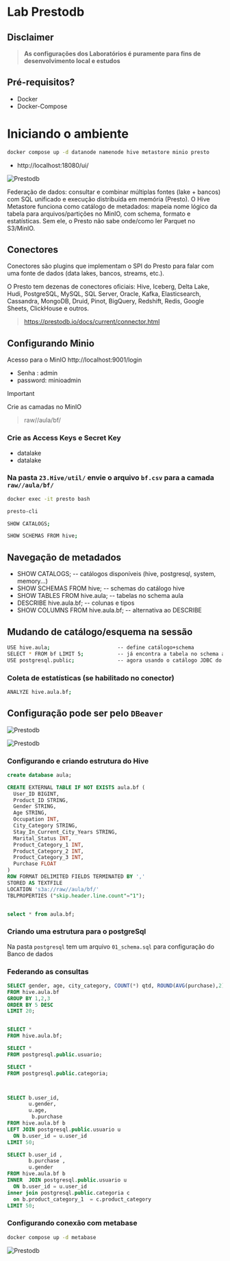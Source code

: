 # Lab Prestodb


## Disclaimer
> **As configurações dos Laboratórios é puramente para fins de desenvolvimento local e estudos**


## Pré-requisitos?
* Docker
* Docker-Compose

# Iniciando o ambiente

```sh
docker compose up -d datanode namenode hive metastore minio presto
```

* http://localhost:18080/ui/


![Prestodb](../content/presto03.png)


Federação de dados: consultar e combinar múltiplas fontes (lake + bancos) com SQL unificado e execução distribuída em memória (Presto). O Hive Metastore funciona como catálogo de metadados: mapeia nome lógico da tabela para arquivos/partições no MinIO, com schema, formato e estatísticas. Sem ele, o Presto não sabe onde/como ler Parquet no S3/MinIO.



## Conectores

Conectores são plugins que implementam o SPI do Presto para falar com uma fonte de dados (data lakes, bancos, streams, etc.).

O Presto tem dezenas de conectores oficiais: Hive, Iceberg, Delta Lake, Hudi, PostgreSQL, MySQL, SQL Server, Oracle, Kafka, Elasticsearch, Cassandra, MongoDB, Druid, Pinot, BigQuery, Redshift, Redis, Google Sheets, ClickHouse e outros.

> https://prestodb.io/docs/current/connector.html


## Configurando Minio

Acesso para o MinIO http://localhost:9001/login

* Senha : admin
* password: minioadmin

> [!IMPORTANT]
> Crie as camadas no MinIO

> raw//aula/bf/

### Crie as Access Keys e Secret Key
* datalake
* datalake


### Na pasta `23.Hive/util/` envie o arquivo `bf.csv` para a camada `raw//aula/bf/`

```sh
docker exec -it presto bash

presto-cli

SHOW CATALOGS;  

SHOW SCHEMAS FROM hive;   

```
## Navegação de metadados

* SHOW CATALOGS;                      -- catálogos disponíveis (hive, postgresql, system, memory...)
* SHOW SCHEMAS FROM hive;             -- schemas do catálogo hive
* SHOW TABLES  FROM hive.aula;        -- tabelas no schema aula
* DESCRIBE hive.aula.bf;              -- colunas e tipos
* SHOW COLUMNS FROM hive.aula.bf;     -- alternativa ao DESCRIBE

## Mudando de catálogo/esquema na sessão

```sh
USE hive.aula;                      -- define catálogo+schema
SELECT * FROM bf LIMIT 5;           -- já encontra a tabela no schema atual
USE postgresql.public;              -- agora usando o catálogo JDBC do Postgres

```


### Coleta de estatísticas (se habilitado no conector)
```sh
ANALYZE hive.aula.bf; 
```

## Configuração pode ser pelo `DBeaver` 

![Prestodb](../content/presto01.png)

![Prestodb](../content/presto02.png)

### Configurando e criando estrutura do Hive
```sql
create database aula;

CREATE EXTERNAL TABLE IF NOT EXISTS aula.bf (
  User_ID BIGINT,
  Product_ID STRING,
  Gender STRING,
  Age STRING,
  Occupation INT,
  City_Category STRING,
  Stay_In_Current_City_Years STRING,
  Marital_Status INT,
  Product_Category_1 INT,
  Product_Category_2 INT,
  Product_Category_3 INT,
  Purchase FLOAT
)
ROW FORMAT DELIMITED FIELDS TERMINATED BY ','
STORED AS TEXTFILE
LOCATION 's3a://raw//aula/bf/'
TBLPROPERTIES ("skip.header.line.count"="1");


select * from aula.bf;

```

### Criando uma estrutura para o postgreSql

Na pasta `postgresql` tem um arquivo `01_schema.sql` para configuração do Banco de dados

### Federando as consultas
```sql
SELECT gender, age, city_category, COUNT(*) qtd, ROUND(AVG(purchase),2) ticket
FROM hive.aula.bf
GROUP BY 1,2,3
ORDER BY 5 DESC
LIMIT 20;


SELECT *
FROM hive.aula.bf;

SELECT *
FROM postgresql.public.usuario;

SELECT *
FROM postgresql.public.categoria;



SELECT b.user_id,
       u.gender,
       u.age,
        b.purchase
FROM hive.aula.bf b
LEFT JOIN postgresql.public.usuario u
  ON b.user_id = u.user_id
LIMIT 50;

SELECT b.user_id ,
	   b.purchase ,
	   u.gender 	   
FROM hive.aula.bf b
INNER  JOIN postgresql.public.usuario u
  ON b.user_id = u.user_id
inner join postgresql.public.categoria c 
  on b.product_category_1  = c.product_category 
LIMIT 50;


```


### Configurando conexão com metabase

```sh
docker compose up -d metabase
```


![Prestodb](../content/presto04.png)